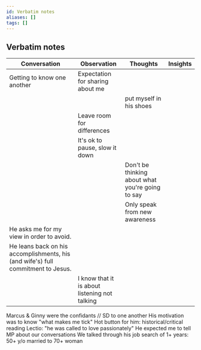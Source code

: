 ```yaml
---
id: Verbatim notes
aliases: []
tags: []
---
```


## Verbatim notes

| Conversation                                                                     | Observation                                   | Thoughts                                         | Insights |
| -------------------------------------------------------------------------------- | --------------------------------------------- | ------------------------------------------------ | -------- |
| Getting to know one another                                                      | Expectation for sharing about me              |                                                  |          |
|                                                                                  |                                               | put myself in his shoes                          |          |
|                                                                                  | Leave room for differences                    |                                                  |          |
|                                                                                  | It's ok to pause, slow it down                |                                                  |          |
|                                                                                  |                                               | Don't be thinking about what you're going to say |          |
|                                                                                  |                                               | Only speak from new awareness                    |          |
| He asks me for my view in order to avoid.                                        |                                               |                                                  |          |
| He leans back on his accomplishments, his (and wife's) full commitment to Jesus. |                                               |                                                  |          |
|                                                                                  | I know that it is about listening not talking |                                                  |          |

Marcus & Ginny were the confidants // SD to one another
His motivation was to know "what makes me tick"
Hot button for him: historical/critical reading
Lectio: "he was called to love passionately"
He expected me to tell MP about our conversations
We talked through his job search of 1+ years: 50+ y/o married to 70+ woman
